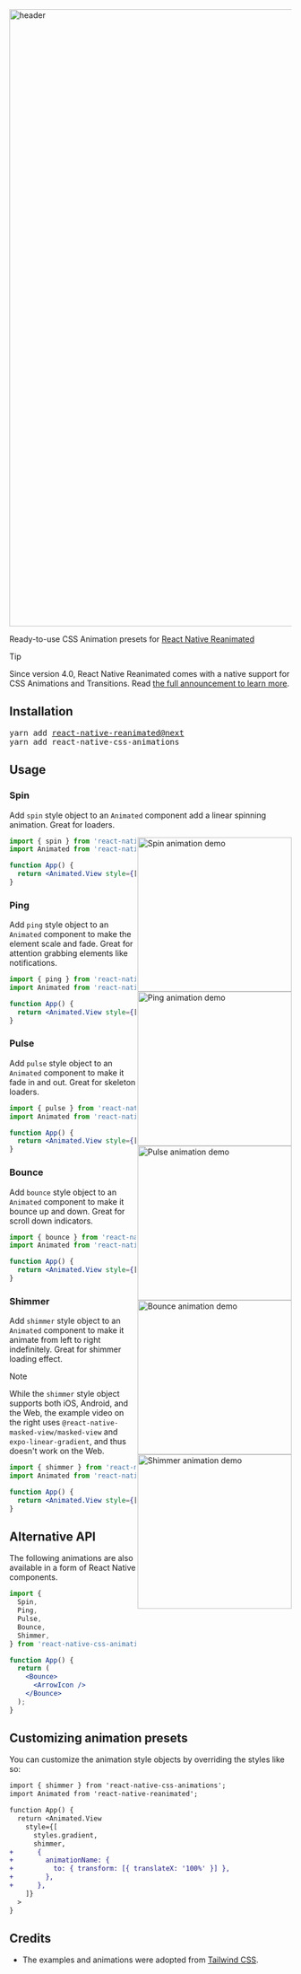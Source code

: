 <img width="1100" alt="header" src="https://github.com/user-attachments/assets/cbf6ecfa-8a0f-4841-8fc0-982aa04e618e" />

Ready-to-use CSS Animation presets for [React Native Reanimated](https://docs.swmansion.com/react-native-reanimated/)

> [!TIP]
> Since version 4.0, React Native Reanimated comes with a native support for CSS Animations and Transitions. Read [the full announcement to learn more](https://blog.swmansion.com/).

## Installation

<pre>
yarn add <a href="https://github.com/software-mansion/react-native-reanimated" target="_blank">react-native-reanimated@next</a>
yarn add react-native-css-animations
</pre>

## Usage

### Spin

Add `spin` style object to an `Animated` component add a linear spinning animation. Great for loaders.

<img src="https://github.com/user-attachments/assets/d3a87650-83f4-476b-bf85-832a3a2d0fea" alt="Spin animation demo" align="right" width="275" />

```jsx
import { spin } from 'react-native-css-animations';
import Animated from 'react-native-reanimated';

function App() {
  return <Animated.View style={[styles.spinner, spin]} />;
}
```

### Ping

Add `ping` style object to an `Animated` component to make the element scale and fade. Great for attention grabbing elements like notifications.

<img src="https://github.com/user-attachments/assets/51c604b4-621b-4821-ab9a-f289f15e07ae" alt="Ping animation demo" align="right" width="275" />

```jsx
import { ping } from 'react-native-css-animations';
import Animated from 'react-native-reanimated';

function App() {
  return <Animated.View style={[styles.notification, ping]} />;
}
```

### Pulse

Add `pulse` style object to an `Animated` component to make it fade in and out. Great for skeleton loaders.

<img src="https://github.com/user-attachments/assets/d36924b1-f4f8-4bd4-b3dd-a298d3b2f4b6" alt="Pulse animation demo" align="right" width="275"/>

```jsx
import { pulse } from 'react-native-css-animations';
import Animated from 'react-native-reanimated';

function App() {
  return <Animated.View style={[styles.skeleton, pulse]} />;
}
```

### Bounce

Add `bounce` style object to an `Animated` component to make it bounce up and down. Great for scroll down indicators.

<img src="https://github.com/user-attachments/assets/81e75ed0-b7ec-4f56-a06a-c593a626cb39" alt="Bounce animation demo" align="right" width="275" />

```jsx
import { bounce } from 'react-native-css-animations';
import Animated from 'react-native-reanimated';

function App() {
  return <Animated.View style={[styles.arrow, bounce]} />;
}
```

### Shimmer

Add `shimmer` style object to an `Animated` component to make it animate from left to right indefinitely. Great for shimmer loading effect.

<img src="https://github.com/user-attachments/assets/a64e8872-ce21-4681-9cc3-27b8497280ff" alt="Shimmer animation demo" align="right" width="275" />

> [!NOTE]
> While the `shimmer` style object supports both iOS, Android, and the Web, the example video on the right uses `@react-native-masked-view/masked-view` and `expo-linear-gradient`, and thus doesn't work on the Web.

```jsx
import { shimmer } from 'react-native-css-animations';
import Animated from 'react-native-reanimated';

function App() {
  return <Animated.View style={[styles.gradient, shimmer]} />;
}
```

## Alternative API

The following animations are also available in a form of React Native components.

```jsx
import {
  Spin,
  Ping,
  Pulse,
  Bounce,
  Shimmer,
} from 'react-native-css-animations';

function App() {
  return (
    <Bounce>
      <ArrowIcon />
    </Bounce>
  );
}
```

## Customizing animation presets

You can customize the animation style objects by overriding the styles like so:

```diff
import { shimmer } from 'react-native-css-animations';
import Animated from 'react-native-reanimated';

function App() {
  return <Animated.View
    style={[
      styles.gradient,
      shimmer,
+      {
+        animationName: {
+          to: { transform: [{ translateX: '100%' }] },
+        },
+      },
    ]}
  >
}
```

## Credits

- The examples and animations were adopted from [Tailwind CSS](https://tailwindcss.com/docs/animation).
